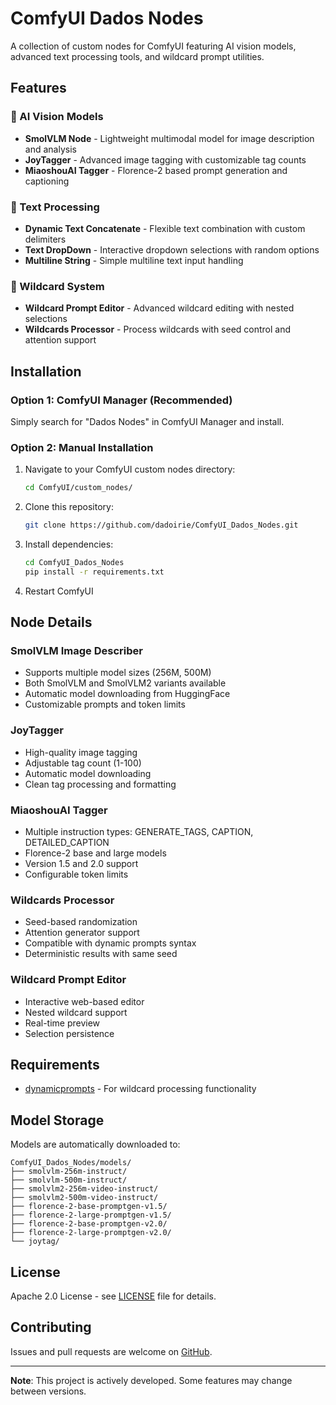 # ComfyUI Dados Nodes

A collection of custom nodes for ComfyUI featuring AI vision models, advanced text processing tools, and wildcard prompt utilities.

## Features

### 🤖 AI Vision Models
- **SmolVLM Node** - Lightweight multimodal model for image description and analysis
- **JoyTagger** - Advanced image tagging with customizable tag counts
- **MiaoshouAI Tagger** - Florence-2 based prompt generation and captioning

### 📝 Text Processing
- **Dynamic Text Concatenate** - Flexible text combination with custom delimiters
- **Text DropDown** - Interactive dropdown selections with random options
- **Multiline String** - Simple multiline text input handling

### 🎲 Wildcard System
- **Wildcard Prompt Editor** - Advanced wildcard editing with nested selections
- **Wildcards Processor** - Process wildcards with seed control and attention support

## Installation

### Option 1: ComfyUI Manager (Recommended)
Simply search for "Dados Nodes" in ComfyUI Manager and install.

### Option 2: Manual Installation
1. Navigate to your ComfyUI custom nodes directory:
   ```bash
   cd ComfyUI/custom_nodes/
   ```

2. Clone this repository:
   ```bash
   git clone https://github.com/dadoirie/ComfyUI_Dados_Nodes.git
   ```

3. Install dependencies:
   ```bash
   cd ComfyUI_Dados_Nodes
   pip install -r requirements.txt
   ```

4. Restart ComfyUI

## Node Details

### SmolVLM Image Describer
- Supports multiple model sizes (256M, 500M)
- Both SmolVLM and SmolVLM2 variants available
- Automatic model downloading from HuggingFace
- Customizable prompts and token limits

### JoyTagger
- High-quality image tagging
- Adjustable tag count (1-100)
- Automatic model downloading
- Clean tag processing and formatting

### MiaoshouAI Tagger
- Multiple instruction types: GENERATE_TAGS, CAPTION, DETAILED_CAPTION
- Florence-2 base and large models
- Version 1.5 and 2.0 support
- Configurable token limits

### Wildcards Processor
- Seed-based randomization
- Attention generator support
- Compatible with dynamic prompts syntax
- Deterministic results with same seed

### Wildcard Prompt Editor
- Interactive web-based editor
- Nested wildcard support
- Real-time preview
- Selection persistence

## Requirements

- [dynamicprompts](https://github.com/adieyal/dynamicprompts) - For wildcard processing functionality

## Model Storage

Models are automatically downloaded to:
```
ComfyUI_Dados_Nodes/models/
├── smolvlm-256m-instruct/
├── smolvlm-500m-instruct/
├── smolvlm2-256m-video-instruct/
├── smolvlm2-500m-video-instruct/
├── florence-2-base-promptgen-v1.5/
├── florence-2-large-promptgen-v1.5/
├── florence-2-base-promptgen-v2.0/
├── florence-2-large-promptgen-v2.0/
└── joytag/
```

## License

Apache 2.0 License - see [LICENSE](LICENSE) file for details.

## Contributing

Issues and pull requests are welcome on [GitHub](https://github.com/dadoirie/ComfyUI_Dados_Nodes).

---

**Note**: This project is actively developed. Some features may change between versions.